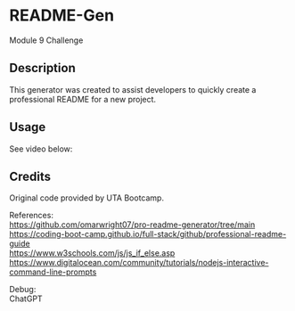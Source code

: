 # README-Gen
Module 9 Challenge

## Description
This generator was created to assist developers to quickly create a professional README for a new project.

## Usage
See video below:

## Credits
Original code provided by UTA Bootcamp.

References: \
https://github.com/omarwright07/pro-readme-generator/tree/main \
https://coding-boot-camp.github.io/full-stack/github/professional-readme-guide \
https://www.w3schools.com/js/js_if_else.asp \
https://www.digitalocean.com/community/tutorials/nodejs-interactive-command-line-prompts

Debug: \
ChatGPT
